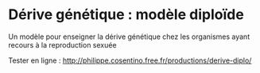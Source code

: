 # Dérive génétique : modèle diploïde

Un modèle pour enseigner la dérive génétique chez les organismes ayant recours à la reproduction sexuée

Tester en ligne : http://philippe.cosentino.free.fr/productions/derive-diplo/
